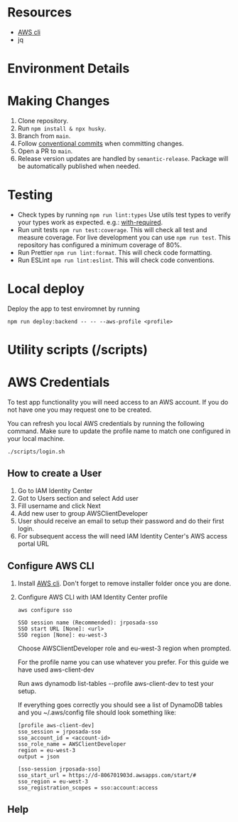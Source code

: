 # Resources
- [AWS cli](https://docs.aws.amazon.com/cli/latest/userguide/getting-started-install.html)
- jq
# Environment Details

# Making Changes

1. Clone repository.
2. Run `npm install & npx husky`.
3. Branch from `main`.
4. Follow [conventional commits](https//www.conventionalcommits.org/env/v1.0.0/#summary) when committing changes.
5. Open a PR to `main`.
6. Release version updates are handled by `semantic-release`. Package will be automatically published when needed.

# Testing

-   Check types by running `npm run lint:types` Use utils test types to verify your types work as expected. e.g.: [with-required](./src/easy/with-required.d.ts).
-   Run unit tests `npm run test:coverage`. This will check all test and measure coverage. For live development you can use `npm run test`. This repository has configured a minimum coverage of 80%.
-   Run Prettier `npm run lint:format`. This will check code formatting.
-   Run ESLint `npm run lint:eslint`. This will check code conventions.

# Local deploy

Deploy the app to test enviromnet by running

```shell
npm run deploy:backend -- -- --aws-profile <profile>
```

# Utility scripts (/scripts)

# AWS Credentials
To test app functionality you will need access to an AWS account. If you do not have one you may request one to be created.

You can refresh you local AWS credentials by running the following command. Make sure to update the profile name to match one configured in your local machine.

```shell
./scripts/login.sh
```

## How to create a User

1. Go to IAM Identity Center
2. Got to Users section and select Add user
3. Fill username and click Next
4. Add new user to group AWSClientDeveloper
5. User should receive an email to setup their password and do their first login.
6. For subsequent access the will need IAM Identity Center's AWS access portal URL

## Configure AWS CLI

1. Install [AWS cli](https://docs.aws.amazon.com/cli/latest/userguide/getting-started-install.html). Don't forget to remove installer folder once you are done.

2. Configure AWS CLI with IAM Identity Center profile

    ```shell
    aws configure sso
    ```

    ```shell
    SSO session name (Recommended): jrposada-sso
    SSO start URL [None]: <url>
    SSO region [None]: eu-west-3
    ```

    Choose AWSClientDeveloper role and eu-west-3 region when prompted.

    For the profile name you can use whatever you prefer. For this guide we have used aws-client-dev

    Run aws dynamodb list-tables --profile aws-client-dev to test your setup.

    If everything goes correctly you should see a list of DynamoDB tables and you ~/.aws/config file should look something like:

    ```shell
    [profile aws-client-dev]
    sso_session = jrposada-sso
    sso_account_id = <account-id>
    sso_role_name = AWSClientDeveloper
    region = eu-west-3
    output = json

    [sso-session jrposada-sso]
    sso_start_url = https://d-806701903d.awsapps.com/start/#
    sso_region = eu-west-3
    sso_registration_scopes = sso:account:access
    ```

## Help
